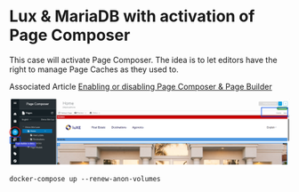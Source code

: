 # Lux & MariaDB with activation of Page Composer
This case will activate Page Composer.
The idea is to let editors have the right to manage Page Caches as they used to.

Associated Article [Enabling or disabling Page Composer & Page Builder](https://academy.jahia.com/documentation/jahia-cms/jahia-8/system-administrator/administering-your-server/enabling-or-disabling-page-composer-page-builder)

![Page Composer Activation](../screens/pageComposerActivatedIn8.2.png)

```
docker-compose up --renew-anon-volumes
```